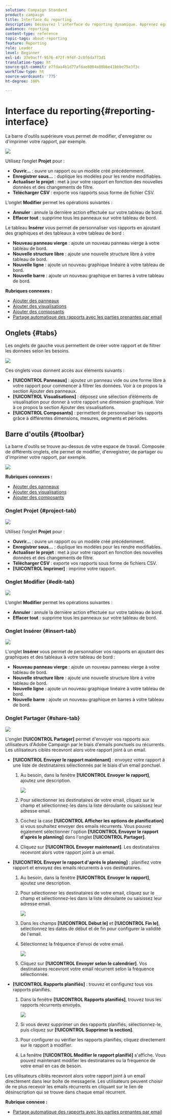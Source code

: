 ```yaml
---
solution: Campaign Standard
product: campaign
title: Interface du reporting
description: Découvrez l'interface du reporting dynamique. Apprenez également comment passer d'un onglet et d'un menu à un autre.
audience: reporting
content-type: reference
topic-tags: about-reporting
feature: Reporting
role: Leader
level: Beginner
exl-id: 37e9acff-9576-472f-9fdf-2c0f6da773d1
translation-type: ht
source-git-commit: e7fdaa4b1d77afdae8004a88bbe41bbbe75a3f3c
workflow-type: ht
source-wordcount: '775'
ht-degree: 100%

---
```


# Interface du reporting{#reporting-interface}

La barre d&#39;outils supérieure vous permet de modifier, d&#39;enregistrer ou d&#39;imprimer votre rapport, par exemple.

![](assets/dynamic_report_toolbar.png)

Utilisez l’onglet **Projet** pour :

* **Ouvrir...** : ouvre un rapport ou un modèle créé précédemment.
* **Enregistrer sous...** : duplique les modèles pour les rendre modifiables.
* **Actualiser le projet** : met à jour votre rapport en fonction des nouvelles données et des changements de filtre.
* **Télécharger CSV** : exporte vos rapports sous forme de fichier CSV.

L’onglet **Modifier** permet les opérations suivantes :

* **Annuler** : annule la dernière action effectuée sur votre tableau de bord.
* **Effacer tout** : supprime tous les panneaux sur votre tableau de bord.

Le tableau **Insérer** vous permet de personnaliser vos rapports en ajoutant des graphiques et des tableaux à votre tableau de bord :

* **Nouveau panneau vierge** : ajoute un nouveau panneau vierge à votre tableau de bord.
* **Nouvelle structure libre** : ajoute une nouvelle structure libre à votre tableau de bord.
* **Nouvelle ligne** : ajoute un nouveau graphique linéaire à votre tableau de bord.
* **Nouvelle barre** : ajoute un nouveau graphique en barres à votre tableau de bord.

**Rubriques connexes :**

* [Ajouter des panneaux](../../reporting/using/adding-panels.md)
* [Ajouter des visualisations](../../reporting/using/adding-visualizations.md)
* [Ajouter des composants](../../reporting/using/adding-components.md)
* [Partage automatique des rapports avec les parties prenantes par email](https://helpx.adobe.com/fr/campaign/kb/simplify-campaign-management.html#Reportandshareinsightswithallstakeholders)

## Onglets     {#tabs}

Les onglets de gauche vous permettent de créer votre rapport et de filtrer les données selon les besoins.

![](assets/dynamic_report_interface.png)

Ces onglets vous donnent accès aux éléments suivants :

* **[!UICONTROL Panneaux]** : ajoutez un panneau vide ou une forme libre à votre rapport pour commencer à filtrer les données. Voir à ce propos la section Ajouter des panneaux.
* **[!UICONTROL Visualisations]** : déposez une sélection d’éléments de visualisation pour donner à votre rapport une dimension graphique. Voir à ce propos la section Ajouter des visualisations.
* **[!UICONTROL Composants]** : permettent de personnaliser les rapports grâce à différentes dimensions, mesures, segments et périodes.

## Barre d&#39;outils {#toolbar}

La barre d&#39;outils se trouve au-dessus de votre espace de travail. Composée de différents onglets, elle permet de modifier, d&#39;enregistrer, de partager ou d&#39;imprimer votre rapport, par exemple.

![](assets/dynamic_report_toolbar.png)

**Rubriques connexes :**

* [Ajouter des panneaux](../../reporting/using/adding-panels.md)
* [Ajouter des visualisations](../../reporting/using/adding-visualizations.md)
* [Ajouter des composants](../../reporting/using/adding-components.md)

### Onglet Projet     {#project-tab}

![](assets/tab_project.png)

Utilisez l’onglet **Projet** pour :

* **Ouvrir...** : ouvre un rapport ou un modèle créé précédemment.
* **Enregistrer sous...** : duplique les modèles pour les rendre modifiables.
* **Actualiser le projet** : met à jour votre rapport en fonction des nouvelles données et des changements de filtre.
* **Télécharger CSV** : exporte vos rapports sous forme de fichiers CSV.
* **[!UICONTROL Imprimer]** : imprime votre rapport.

### Onglet Modifier {#edit-tab}

![](assets/tab_edit.png)

L’onglet **Modifier** permet les opérations suivantes :

* **Annuler** : annule la dernière action effectuée sur votre tableau de bord.
* **Effacer tout** : supprime tous les panneaux sur votre tableau de bord.

### Onglet Insérer     {#insert-tab}

![](assets/tab_insert.png)

L&#39;onglet **Insérer** vous permet de personnaliser vos rapports en ajoutant des graphiques et des tableaux à votre tableau de bord :

* **Nouveau panneau vierge** : ajoute un nouveau panneau vierge à votre tableau de bord.
* **Nouvelle structure libre** : ajoute une nouvelle structure libre à votre tableau de bord.
* **Nouvelle ligne** : ajoute un nouveau graphique linéaire à votre tableau de bord.
* **Nouvelle barre** : ajoute un nouveau graphique en barres à votre tableau de bord.

### Onglet Partager     {#share-tab}

![](assets/tab_share_1.png)

L&#39;onglet **[!UICONTROL Partager]** permet d&#39;envoyer vos rapports aux utilisateurs d&#39;Adobe Campaign par le biais d&#39;emails ponctuels ou récurrents. Les utilisateurs ciblés recevront alors votre rapport joint à un email.

* **[!UICONTROL Envoyer le rapport maintenant]** : envoyez votre rapport à une liste de destinataires sélectionnés par le biais d&#39;un email ponctuel.

   1. Au besoin, dans la fenêtre **[!UICONTROL Envoyer le rapport]**, ajoutez une description.

      ![](assets/tab_share_4.png)

   1. Pour sélectionner les destinataires de votre email, cliquez sur le champ et sélectionnez-les dans la liste déroulante ou saisissez leur adresse email.
   1. Cochez la case **[!UICONTROL Afficher les options de planification]** si vous souhaitez envoyer des emails récurrents. Vous pouvez également sélectionner l&#39;option **[!UICONTROL Envoyer le rapport d&#39;après le planning]** dans l&#39;onglet **[!UICONTROL Partager]**.
   1. Cliquez sur **[!UICONTROL Envoyer maintenant]**. Les destinataires recevront alors votre rapport joint à un email.

* **[!UICONTROL Envoyer le rapport d&#39;après le planning]** : planifiez votre rapport et envoyez des emails récurrents à vos destinataires.

   1. Au besoin, dans la fenêtre **[!UICONTROL Envoyer le rapport]**, ajoutez une description.
   1. Pour sélectionner les destinataires de votre email, cliquez sur le champ et sélectionnez-les dans la liste déroulante ou saisissez leur adresse email.

      ![](assets/tab_share_5.png)

   1. Dans les champs **[!UICONTROL Début le]** et **[!UICONTROL Fin le]**, sélectionnez les dates de début et de fin pour configurer la validité de l&#39;email.
   1. Sélectionnez la fréquence d&#39;envoi de votre email.

      ![](assets/tab_share_2.png)

   1. Cliquez sur **[!UICONTROL Envoyer selon le calendrier]**. Vos destinataires recevront votre email récurrent selon la fréquence sélectionnée.

* **[!UICONTROL Rapports planifiés]** : trouvez et configurez tous vos rapports planifiés.

   1. Dans la fenêtre **[!UICONTROL Rapports planifiés]**, trouvez tous les rapports récurrents envoyés.

      ![](assets/tab_share_3.png)

   1. Si vous devez supprimer un des rapports planifiés, sélectionnez-le, puis cliquez sur **[!UICONTROL Supprimer la section]**.
   1. Pour configurer ou vérifier les rapports planifiés, cliquez directement sur le rapport à modifier.
   1. La fenêtre **[!UICONTROL Modifier le rapport planifié]** s&#39;affiche. Vous pouvez maintenant modifier les destinataires ou la fréquence de votre email en cas de besoin.

Les utilisateurs ciblés recevront alors votre rapport joint à un email directement dans leur boîte de messagerie. Les utilisateurs peuvent choisir de ne plus recevoir les emails récurrents en cliquant sur le lien de désinscription qui se trouve dans chaque email récurrent.

**Rubrique connexe :**

* [Partage automatique des rapports avec les parties prenantes par email](https://helpx.adobe.com/fr/campaign/kb/simplify-campaign-management.html#Reportandshareinsightswithallstakeholders)
